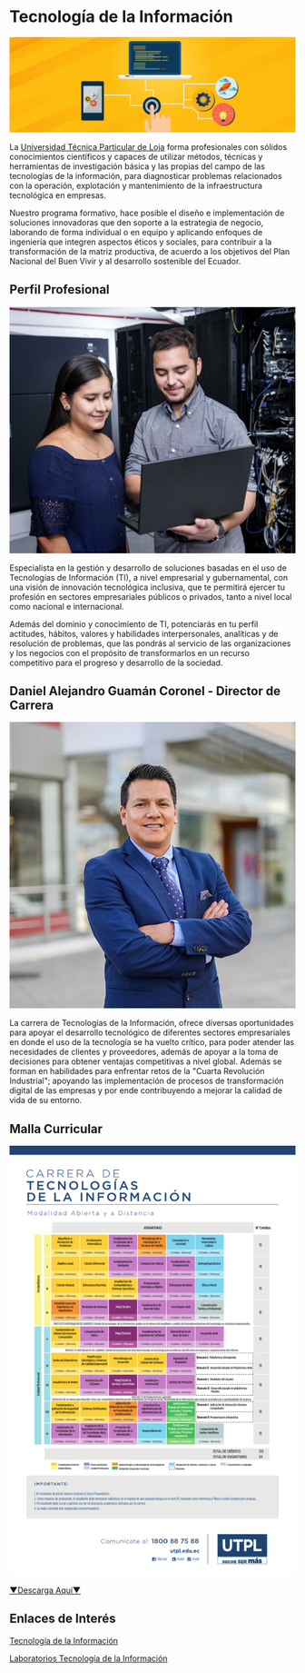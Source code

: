 # Tecnología de la Información

![title](logoTecnologiaInformacion.png)

La [Universidad Técnica Particular de Loja](https://www.utpl.edu.ec/es) forma profesionales con sólidos conocimientos científicos y capaces de utilizar métodos, técnicas y herramientas de investigación básica y las propias del campo de las tecnologías de la información, para diagnosticar problemas relacionados con la operación, explotación y mantenimiento de la infraestructura tecnológica en empresas.

Nuestro programa formativo, hace posible el diseño e implementación de soluciones innovadoras que den soporte a la estrategia de negocio, laborando de forma individual o en equipo y aplicando enfoques de ingeniería que integren aspectos éticos y sociales, para contribuir a la transformación de la matriz productiva, de acuerdo a los objetivos del Plan Nacional del Buen Vivir y al desarrollo sostenible del Ecuador.

## Perfil Profesional

![title](perfilProfesional.png)

Especialista en la gestión y desarrollo de soluciones basadas en el uso de Tecnologías de Información (TI), a nivel empresarial y gubernamental, con una visión de innovación tecnológica inclusiva, que te permitirá ejercer tu profesión en sectores empresariales públicos o privados, tanto a nivel local como nacional e internacional.

Además del dominio y conocimiento de TI, potenciarás en tu perfil actitudes, hábitos, valores y habilidades interpersonales, analíticas y de resolución de problemas, que las pondrás al servicio de las organizaciones y los negocios con el propósito de transformarlos en un recurso competitivo para el progreso y desarrollo de la sociedad.

## Daniel Alejandro Guamán Coronel - Director de Carrera

![title](danielGuaman.jpg)

La carrera de Tecnologías de la Información, ofrece diversas oportunidades para apoyar el desarrollo tecnológico de diferentes sectores empresariales en donde el uso de la tecnología se ha vuelto crítico, para poder atender las necesidades de clientes y proveedores, además de apoyar a la toma de decisiones para obtener ventajas competitivas a nivel global. Además se forman en habilidades para enfrentar retos de  la "Cuarta Revolución Industrial";  apoyando las implementación de procesos de transformación digital de las empresas y por ende contribuyendo a mejorar la calidad de vida de su entorno.


## Malla Curricular

![title](mallaCurricular.png)

[▼Descarga Aquí▼](https://www.utpl.edu.ec/carreras/sites/default/files/carrera%20tec%20informacion%20mad%20utpl.pdf)


## Enlaces de Interés

[Tecnología de la Información](https://www.utpl.edu.ec/carreras/ingenieriati)

[Laboratorios Tecnología de la Información](https://www.utpl.edu.ec/carreras/ingenieriati)

